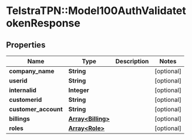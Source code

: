 # TelstraTPN::Model100AuthValidatetokenResponse

## Properties
Name | Type | Description | Notes
------------ | ------------- | ------------- | -------------
**company_name** | **String** |  | [optional] 
**userid** | **String** |  | [optional] 
**internalid** | **Integer** |  | [optional] 
**customerid** | **String** |  | [optional] 
**customer_account** | **String** |  | [optional] 
**billings** | [**Array&lt;Billing&gt;**](Billing.md) |  | [optional] 
**roles** | [**Array&lt;Role&gt;**](Role.md) |  | [optional] 


